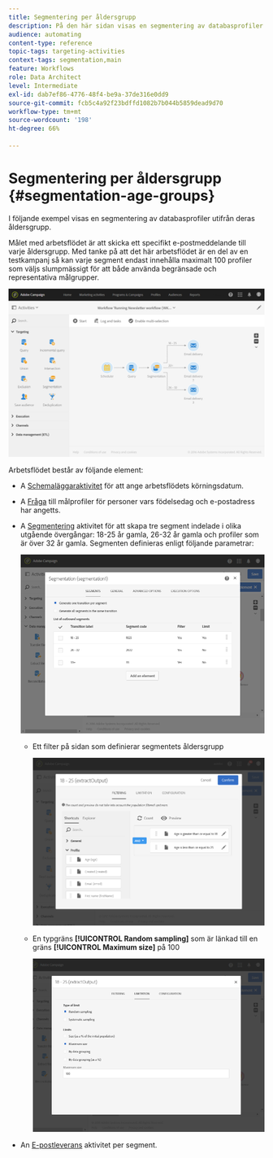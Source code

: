 ```yaml
---
title: Segmentering per åldersgrupp
description: På den här sidan visas en segmentering av databasprofiler utifrån deras åldersgrupp. Målet med arbetsflödet är att skicka ett specifikt e-postmeddelande till varje åldersgrupp.
audience: automating
content-type: reference
topic-tags: targeting-activities
context-tags: segmentation,main
feature: Workflows
role: Data Architect
level: Intermediate
exl-id: dab7ef86-4776-48f4-be9a-37de316e0dd9
source-git-commit: fcb5c4a92f23bdffd1082b7b044b5859dead9d70
workflow-type: tm+mt
source-wordcount: '198'
ht-degree: 66%

---
```


# Segmentering per åldersgrupp {#segmentation-age-groups}

I följande exempel visas en segmentering av databasprofiler utifrån deras åldersgrupp.  

Målet med arbetsflödet är att skicka ett specifikt e-postmeddelande till varje åldersgrupp.  Med tanke på att det här arbetsflödet är en del av en testkampanj så kan varje segment endast innehålla maximalt 100 profiler som väljs slumpmässigt för att både använda begränsade och representativa målgrupper.

![](assets/wkf_segment_example_4.png)

Arbetsflödet består av följande element:

* A [Schemaläggaraktivitet](../../automating/using/segmentation.md) för att ange arbetsflödets körningsdatum.
* A [Fråga](../../automating/using/query.md) till målprofiler för personer vars födelsedag och e-postadress har angetts.
* A [Segmentering](../../automating/using/segmentation.md) aktivitet för att skapa tre segment indelade i olika utgående övergångar: 18-25 år gamla, 26-32 år gamla och profiler som är över 32 år gamla. Segmenten definieras enligt följande parametrar:

   ![](assets/wkf_segment_example_3.png)

   * Ett filter på sidan som definierar segmentets åldersgrupp

      ![](assets/wkf_segment_new_segment.png)

   * En typgräns **[!UICONTROL Random sampling]** som är länkad till en gräns **[!UICONTROL Maximum size]** på 100

      ![](assets/wkf_segment_example_1.png)

* An [E-postleverans](../../automating/using/email-delivery.md) aktivitet per segment.
